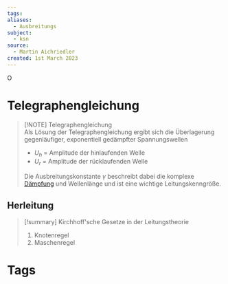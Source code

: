 ```yaml
---
tags: 
aliases:
  - Ausbreitungs
subject:
  - ksn
source:
  - Martin Aichriedler
created: 1st March 2023
---
```

O
# Telegraphengleichung

> [!NOTE] Telegraphengleichung  
> Als Lösung der Telegraphengleichung ergibt sich die Überlagerung gegenläufiger, exponentiell gedämpfter Spannungswellen
> - $U_{h}$ = Amplitude der hinlaufenden Welle
> - $U_{r}$ = Amplitude der rücklaufenden Welle
> 
> Die Ausbreitungskonstante $\gamma$ beschreibt dabei die komplexe [Dämpfung](../Hardwareentwicklung/Dämpfung.md) und Wellenlänge und ist eine wichtige Leitungskenngröße.

## Herleitung

> [!summary] Kirchhoff'sche Gesetze in der Leitungstheorie
> 1. Knotenregel
> 2. Maschenregel

# Tags